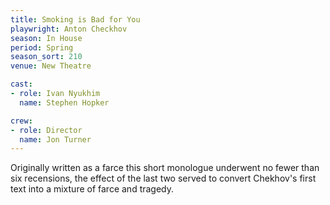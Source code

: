 ```yaml
---
title: Smoking is Bad for You
playwright: Anton Checkhov
season: In House
period: Spring
season_sort: 210
venue: New Theatre

cast:
- role: Ivan Nyukhim
  name: Stephen Hopker

crew:
- role: Director
  name: Jon Turner
---
```


Originally written as a farce this short monologue underwent no fewer than six recensions, the effect of the last two served to convert Chekhov's first text into a mixture of farce and tragedy.
